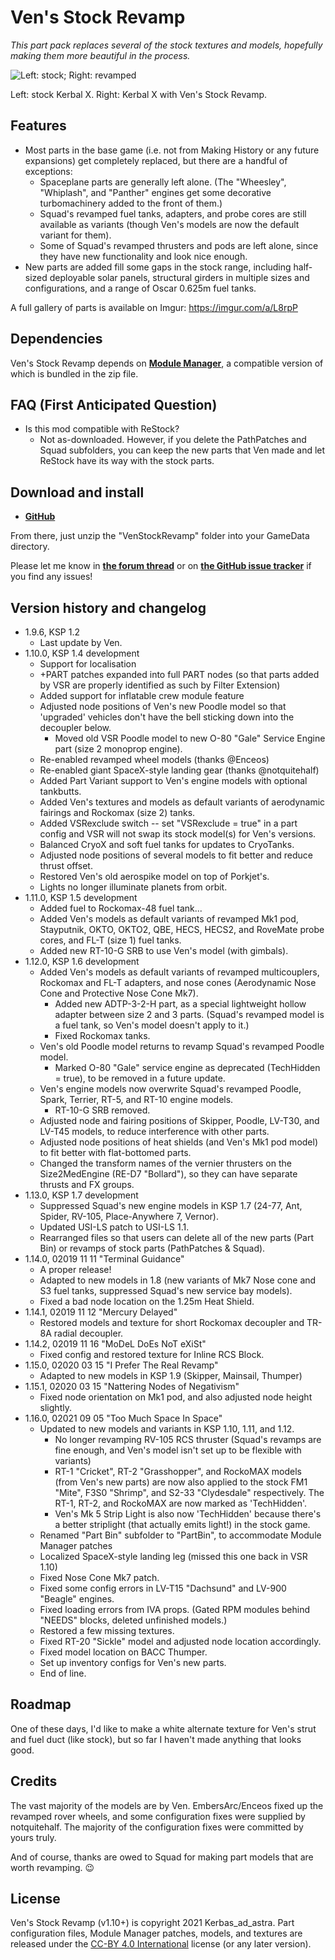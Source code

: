 # Ven's Stock Revamp

*This part pack replaces several of the stock textures and models, hopefully making them more beautiful in the process.*

![Left: stock; Right: revamped](https://raw.githubusercontent.com/Kerbas-ad-astra/Stock-Revamp/master/comparison.png)

Left: stock Kerbal X.  Right: Kerbal X with Ven's Stock Revamp.

## Features

- Most parts in the base game (i.e. not from Making History or any future expansions) get completely replaced, but there are a handful of exceptions:
	- Spaceplane parts are generally left alone.  (The "Wheesley", "Whiplash", and "Panther" engines get some decorative turbomachinery added to the front of them.)
	- Squad's revamped fuel tanks, adapters, and probe cores are still available as variants (though Ven's models are now the default variant for them).
	- Some of Squad's revamped thrusters and pods are left alone, since they have new functionality and look nice enough.
- New parts are added fill some gaps in the stock range, including half-sized deployable solar panels, structural girders in multiple sizes and configurations, and a range of Oscar 0.625m fuel tanks.

A full gallery of parts is available on Imgur: https://imgur.com/a/L8rpP

## Dependencies

Ven's Stock Revamp depends on [**Module Manager**](https://forum.kerbalspaceprogram.com/index.php?/topic/50533-140-17x-module-manager-403-august-9th-2019-right-to-ludicrous-speed/&tab=comments#comment-720814), a compatible version of which is bundled in the zip file.

## FAQ (First Anticipated Question)

- Is this mod compatible with ReStock?
	- Not as-downloaded.  However, if you delete the PathPatches and Squad subfolders, you can keep the new parts that Ven made and let ReStock have its way with the stock parts.

## Download and install

- [**GitHub**](https://github.com/Kerbas-ad-astra/Stock-Revamp/releases)

From there, just unzip the "VenStockRevamp" folder into your GameData directory.

Please let me know in [**the forum thread**](https://forum.kerbalspaceprogram.com/index.php?/topic/189732-19x-vens-stock-revamp-resurrected-v1151-nattering-nodes-of-negativism-02020-mar-15/) or on [**the GitHub issue tracker**](https://github.com/Kerbas-ad-astra/Stock-Revamp/issues) if you find any issues!

## Version history and changelog

- 1.9.6, KSP 1.2
	- Last update by Ven.
- 1.10.0, KSP 1.4 development
	- Support for localisation
	- +PART patches expanded into full PART nodes (so that parts added by VSR are properly identified as such by Filter Extension)
	- Added support for inflatable crew module feature
	- Adjusted node positions of Ven's new Poodle model so that 'upgraded' vehicles don't have the bell sticking down into the decoupler below.
		- Moved old VSR Poodle model to new O-80 "Gale" Service Engine part (size 2 monoprop engine).
	- Re-enabled revamped wheel models (thanks @Enceos)
	- Re-enabled giant SpaceX-style landing gear (thanks @notquitehalf)
	- Added Part Variant support to Ven's engine models with optional tankbutts.
	- Added Ven's textures and models as default variants of aerodynamic fairings and Rockomax (size 2) tanks.
	- Added VSRexclude switch -- set "VSRexclude = true" in a part config and VSR will not swap its stock model(s) for Ven's versions.
	- Balanced CryoX and soft fuel tanks for updates to CryoTanks.
	- Adjusted node positions of several models to fit better and reduce thrust offset.
	- Restored Ven's old aerospike model on top of Porkjet's.
	- Lights no longer illuminate planets from orbit.
- 1.11.0, KSP 1.5 development
	- Added fuel to Rockomax-48 fuel tank...
	- Added Ven's models as default variants of revamped Mk1 pod, Stayputnik, OKTO, OKTO2, QBE, HECS, HECS2, and RoveMate probe cores, and FL-T (size 1) fuel tanks.
	- Added new RT-10-G SRB to use Ven's model (with gimbals).
- 1.12.0, KSP 1.6 development
	- Added Ven's models as default variants of revamped multicouplers, Rockomax and FL-T adapters, and nose cones (Aerodynamic Nose Cone and Protective Nose Cone Mk7).
		- Added new ADTP-3-2-H part, as a special lightweight hollow adapter between size 2 and 3 parts.  (Squad's revamped model is a fuel tank, so Ven's model doesn't apply to it.)
		- Fixed Rockomax tanks.
	- Ven's old Poodle model returns to revamp Squad's revamped Poodle model.
		- Marked O-80 "Gale" service engine as deprecated (TechHidden = true), to be removed in a future update.
	- Ven's engine models now overwrite Squad's revamped Poodle, Spark, Terrier, RT-5, and RT-10 engine models.
		- RT-10-G SRB removed.
	- Adjusted node and fairing positions of Skipper, Poodle, LV-T30, and LV-T45 models, to reduce interference with other parts.
	- Adjusted node positions of heat shields (and Ven's Mk1 pod model) to fit better with flat-bottomed parts.
	- Changed the transform names of the vernier thrusters on the Size2MedEngine (RE-D7 "Bollard"), so they can have separate thrusts and FX groups.
- 1.13.0, KSP 1.7 development
	- Suppressed Squad's new engine models in KSP 1.7 (24-77, Ant, Spider, RV-105, Place-Anywhere 7, Vernor).
	- Updated USI-LS patch to USI-LS 1.1.
	- Rearranged files so that users can delete all of the new parts (Part Bin) or revamps of stock parts (PathPatches & Squad).
- 1.14.0, 02019 11 11 "Terminal Guidance"
	- A proper release!
	- Adapted to new models in 1.8 (new variants of Mk7 Nose cone and S3 fuel tanks, suppressed Squad's new service bay models).
	- Fixed a bad node location on the 1.25m Heat Shield.
- 1.14.1, 02019 11 12 "Mercury Delayed"
	- Restored models and texture for short Rockomax decoupler and TR-8A radial decoupler.
- 1.14.2, 02019 11 16 "MoDeL DoEs NoT eXiSt"
	- Fixed config and restored texture for Inline RCS Block.
- 1.15.0, 02020 03 15 "I Prefer The Real Revamp"
	- Adapted to new models in KSP 1.9 (Skipper, Mainsail, Thumper)
- 1.15.1, 02020 03 15 "Nattering Nodes of Negativism"
	- Fixed node orientation on Mk1 pod, and also adjusted node height slightly.
- 1.16.0, 02021 09 05 "Too Much Space In Space"
	- Updated to new models and variants in KSP 1.10, 1.11, and 1.12.
		- No longer revamping RV-105 RCS thruster (Squad's revamps are fine enough, and Ven's model isn't set up to be flexible with variants)
		- RT-1 "Cricket", RT-2 "Grasshopper", and RockoMAX models (from Ven's new parts) are now also applied to the stock FM1 "Mite", F3S0 "Shrimp", and S2-33 "Clydesdale" respectively.  The RT-1, RT-2, and RockoMAX are now marked as 'TechHidden'.
		- Ven's Mk 5 Strip Light is also now 'TechHidden' because there's a better striplight (that actually emits light!) in the stock game.
	- Renamed "Part Bin" subfolder to "PartBin", to accommodate Module Manager patches
	- Localized SpaceX-style landing leg (missed this one back in VSR 1.10)
	- Fixed Nose Cone Mk7 patch.
	- Fixed some config errors in LV-T15 "Dachsund" and LV-900 "Beagle" engines.
	- Fixed loading errors from IVA props.  (Gated RPM modules behind "NEEDS" blocks, deleted unfinished models.)
	- Restored a few missing textures.
	- Fixed RT-20 "Sickle" model and adjusted node location accordingly.
	- Fixed model location on BACC Thumper.
	- Set up inventory configs for Ven's new parts.
	- End of line.

## Roadmap

One of these days, I'd like to make a white alternate texture for Ven's strut and fuel duct (like stock), but so far I haven't made anything that looks good.

## Credits

The vast majority of the models are by Ven.  EmbersArc/Enceos fixed up the revamped rover wheels, and some configuration fixes were supplied by notquitehalf.  The majority of the configuration fixes were committed by yours truly.

And of course, thanks are owed to Squad for making part models that are worth revamping.  :wink:

## License

Ven's Stock Revamp (v1.10+) is copyright 2021 Kerbas_ad_astra.  Part configuration files, Module Manager patches, models, and textures are released under the [CC-BY 4.0 International](https://creativecommons.org/licenses/by/4.0/legalcode) license (or any later version).